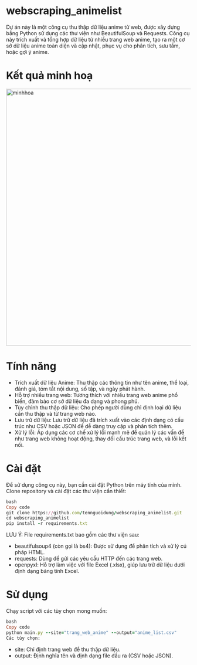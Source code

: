 # webscraping_animelist
Dự án này là một công cụ thu thập dữ liệu anime từ web, được xây dựng bằng Python sử dụng các thư viện như BeautifulSoup và Requests. Công cụ này trích xuất và tổng hợp dữ liệu từ nhiều trang web anime, tạo ra một cơ sở dữ liệu anime toàn diện và cập nhật, phục vụ cho phân tích, sưu tầm, hoặc gợi ý anime.

# Kết quả minh hoạ
<img width="701" alt="minhhoa" src="https://github.com/user-attachments/assets/9e0056a7-633d-43c2-99cf-6bff3abbbab2">


# Tính năng
* Trích xuất dữ liệu Anime: Thu thập các thông tin như tên anime, thể loại, đánh giá, tóm tắt nội dung, số tập, và ngày phát hành.
* Hỗ trợ nhiều trang web: Tương thích với nhiều trang web anime phổ biến, đảm bảo cơ sở dữ liệu đa dạng và phong phú.
* Tùy chỉnh thu thập dữ liệu: Cho phép người dùng chỉ định loại dữ liệu cần thu thập và từ trang web nào.
* Lưu trữ dữ liệu: Lưu trữ dữ liệu đã trích xuất vào các định dạng có cấu trúc như CSV hoặc JSON để dễ dàng truy cập và phân tích thêm.
* Xử lý lỗi: Áp dụng các cơ chế xử lý lỗi mạnh mẽ để quản lý các vấn đề như trang web không hoạt động, thay đổi cấu trúc trang web, và lỗi kết nối.

# Cài đặt
Để sử dụng công cụ này, bạn cần cài đặt Python trên máy tính của mình. Clone repository và cài đặt các thư viện cần thiết:

```ruby
bash
Copy code
git clone https://github.com/tennguoidung/webscraping_animelist.git
cd webscraping_animelist
pip install -r requirements.txt
```

LƯU Ý: File requirements.txt bao gồm các thư viện sau:
* beautifulsoup4 (còn gọi là bs4): Được sử dụng để phân tích và xử lý cú pháp HTML.
* requests: Dùng để gửi các yêu cầu HTTP đến các trang web.
* openpyxl: Hỗ trợ làm việc với file Excel (.xlsx), giúp lưu trữ dữ liệu dưới định dạng bảng tính Excel.

# Sử dụng
Chạy script với các tùy chọn mong muốn:

```ruby
bash
Copy code
python main.py --site="trang_web_anime" --output="anime_list.csv"
Các tùy chọn:
```

* site: Chỉ định trang web để thu thập dữ liệu.
* output: Định nghĩa tên và định dạng file đầu ra (CSV hoặc JSON).
